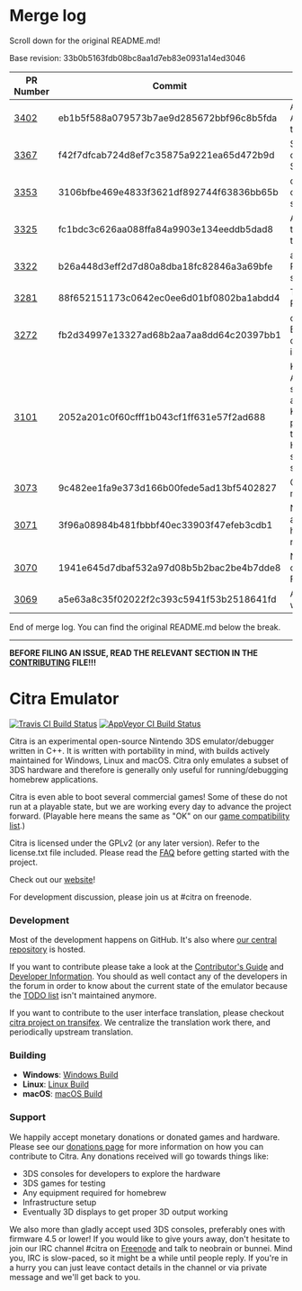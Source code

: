 # Merge log

Scroll down for the original README.md!

Base revision: 33b0b5163fdb08bc8aa1d7eb83e0931a14ed3046

|PR Number|Commit|Title|Author|Merge Success|
|----|----|----|----|----|
|[3402](undefined)|eb1b5f588a079573b7ae9d285672bbf96c8b5fda|Allow Installed Apps to Display in the Game List|BreadFish64|true|
|[3367](undefined)|f42f7dfcab724d8ef7c35875a9221ea65d472b9d|Service/Y2R: convert to ServiceFramework|wwylele|true|
|[3353](undefined)|3106bfbe469e4833f3621df892744f63836bb65b|citra-qt: Add customizable speed limit target|jroweboy|true|
|[3325](undefined)|fc1bdc3c626aa088ffa84a9903e134eeddb5dad8|Add ability to send test cases through telemetry|BreadFish64|true|
|[3322](undefined)|b26a448d3eff2d7d80a8dba18fc82846a3a69bfe|audio_core: Remove global state|MerryMage|false|
|[3281](undefined)|88f652151173c0642ec0ee6d01bf0802ba1abdd4|Texture Cache Rework|jroweboy|true|
|[3272](undefined)|fb2d34997e13327ad68b2aa7aa8dd64c20397bb1|core/arm: Backend-specific context implementations|MerryMage|true|
|[3101](undefined)|2052a201c0f60cfff1b043cf1ff631e57f2ad688|Kernel/Threads: Add a new thread status that will allow using a Kernel::Event to put a guest thread to sleep inside an HLE handler until said event is signaled|Subv|true|
|[3073](undefined)|9c482ee1fa9e373d166b00fede5ad13bf5402827|Citra-qt: Add multiplayer ui|jroweboy|true|
|[3071](undefined)|3f96a08984b481fbbbf40ec33903f47efeb3cdb1|Network: Added an executable to host an dedicated room for local wifi|B3n30|true|
|[3070](undefined)|1941e645d7dbaf532a97d08b5b2bac2be4b7dde8|NWM_UDS: change to Service Framework|B3n30|true|
|[3069](undefined)|a5e63a8c35f02022f2c393c5941f53b2518641fd|Announce room webservice|B3n30|true|


End of merge log. You can find the original README.md below the break.

------

**BEFORE FILING AN ISSUE, READ THE RELEVANT SECTION IN THE [CONTRIBUTING](https://github.com/citra-emu/citra/blob/master/CONTRIBUTING.md#reporting-issues) FILE!!!**

Citra Emulator
==============
[![Travis CI Build Status](https://travis-ci.org/citra-emu/citra.svg?branch=master)](https://travis-ci.org/citra-emu/citra)
[![AppVeyor CI Build Status](https://ci.appveyor.com/api/projects/status/sdf1o4kh3g1e68m9?svg=true)](https://ci.appveyor.com/project/bunnei/citra)

Citra is an experimental open-source Nintendo 3DS emulator/debugger written in C++. It is written with portability in mind, with builds actively maintained for Windows, Linux and macOS. Citra only emulates a subset of 3DS hardware and therefore is generally only useful for running/debugging homebrew applications.

Citra is even able to boot several commercial games! Some of these do not run at a playable state, but we are working every day to advance the project forward. (Playable here means the same as "OK" on our [game compatibility list](https://citra-emu.org/game).)

Citra is licensed under the GPLv2 (or any later version). Refer to the license.txt file included. Please read the [FAQ](https://citra-emu.org/wiki/faq/) before getting started with the project.

Check out our [website](https://citra-emu.org/)!

For development discussion, please join us at #citra on freenode.

### Development

Most of the development happens on GitHub. It's also where [our central repository](https://github.com/citra-emu/citra) is hosted.

If you want to contribute please take a look at the [Contributor's Guide](CONTRIBUTING.md) and [Developer Information](https://github.com/citra-emu/citra/wiki/Developer-Information). You should as well contact any of the developers in the forum in order to know about the current state of the emulator because the [TODO list](https://docs.google.com/document/d/1SWIop0uBI9IW8VGg97TAtoT_CHNoP42FzYmvG1F4QDA) isn't maintained anymore.

If you want to contribute to the user interface translation, please checkout [citra project on transifex](https://www.transifex.com/citra/citra). We centralize the translation work there, and periodically upstream translation.

### Building

* __Windows__: [Windows Build](https://github.com/citra-emu/citra/wiki/Building-For-Windows)
* __Linux__: [Linux Build](https://github.com/citra-emu/citra/wiki/Building-For-Linux)
* __macOS__: [macOS Build](https://github.com/citra-emu/citra/wiki/Building-for-macOS)


### Support
We happily accept monetary donations or donated games and hardware. Please see our [donations page](https://citra-emu.org/donate/) for more information on how you can contribute to Citra. Any donations received will go towards things like:
* 3DS consoles for developers to explore the hardware
* 3DS games for testing
* Any equipment required for homebrew
* Infrastructure setup
* Eventually 3D displays to get proper 3D output working

We also more than gladly accept used 3DS consoles, preferably ones with firmware 4.5 or lower! If you would like to give yours away, don't hesitate to join our IRC channel #citra on [Freenode](http://webchat.freenode.net/?channels=citra) and talk to neobrain or bunnei. Mind you, IRC is slow-paced, so it might be a while until people reply. If you're in a hurry you can just leave contact details in the channel or via private message and we'll get back to you.
